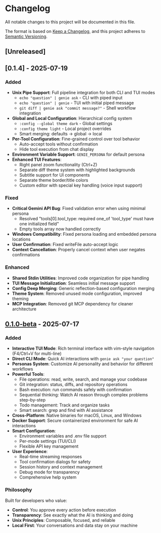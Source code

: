 # Changelog

All notable changes to this project will be documented in this file.

The format is based on [Keep a Changelog](https://keepachangelog.com/en/1.0.0/),
and this project adheres to [Semantic Versioning](https://semver.org/spec/v2.0.0.html).

## [Unreleased]

## [0.1.4] - 2025-07-19

### Added
- **Unix Pipe Support**: Full pipeline integration for both CLI and TUI modes
  - `echo "question" | genie ask` - CLI with piped input
  - `echo "question" | genie` - TUI with initial piped message
  - `git diff | genie ask "commit message?"` - Shell workflow integration
- **Global and Local Configuration**: Hierarchical config system
  - `:config --global theme dark` - Global settings
  - `:config theme light` - Local project overrides
  - Smart merging: defaults → global → local
- **Per-Tool Configuration**: Fine-grained control over tool behavior
  - Auto-accept tools without confirmation
  - Hide tool execution from chat display
- **Environment Variable Support**: `GENIE_PERSONA` for default persona
- **Enhanced TUI Features**:
  - Right panel zoom functionality (Ctrl+Z)
  - Separate diff theme system with highlighted backgrounds
  - Subtitle support for UI components
  - Separate theme border/title colors
  - Custom editor with special key handling (voice input support)

### Fixed
- **Critical Gemini API Bug**: Fixed validation error when using minimal persona
  - Resolved "tools[0].tool_type: required one_of 'tool_type' must have one initialized field"
  - Empty tools array now handled correctly
- **Windows Compatibility**: Fixed persona loading and embedded persona locations
- **User Confirmation**: Fixed writeFile auto-accept logic
- **Context Cancellation**: Properly cancel context when user negates confirmations

### Enhanced
- **Shared Stdin Utilities**: Improved code organization for pipe handling
- **TUI Message Initialization**: Seamless initial message support
- **Config Deep Merging**: Generic reflection-based configuration merging
- **Theme System**: Removed unused mode configuration, improved theming
- **MCP Integration**: Removed git MCP dependency for cleaner architecture

## [0.1.0-beta] - 2025-07-17

### Added
- **Interactive TUI Mode**: Rich terminal interface with vim-style navigation (F4/Ctrl+V for multi-line)
- **Direct CLI Mode**: Quick AI interactions with `genie ask "your question"`
- **Personas System**: Customize AI personality and behavior for different workflows
- **Powerful Tools**:
  - File operations: read, write, search, and manage your codebase
  - Git integration: status, diffs, and repository operations
  - Bash execution: run commands safely with confirmation
  - Sequential thinking: Watch AI reason through complex problems step-by-step
  - Todo management: Track and organize tasks
  - Smart search: grep and find with AI assistance
- **Cross-Platform**: Native binaries for macOS, Linux, and Windows
- **Docker Support**: Secure containerized environment for safe AI interactions
- **Smart Configuration**: 
  - Environment variables and .env file support
  - Per-mode settings (TUI/CLI)
  - Flexible API key management
- **User Experience**:
  - Real-time streaming responses
  - Tool confirmation dialogs for safety
  - Session history and context management
  - Debug mode for transparency
  - Comprehensive help system

### Philosophy
Built for developers who value:
- **Control**: You approve every action before execution
- **Transparency**: See exactly what the AI is thinking and doing
- **Unix Principles**: Composable, focused, and reliable
- **Local First**: Your conversations and data stay on your machine

[0.1.0-beta]: https://github.com/kcaldas/genie/releases/tag/v0.1.0-beta